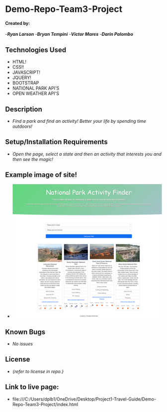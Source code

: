 # Demo-Repo-Team3-Project

#### Created by:

-_**Ryan Larson**_ -_**Bryan Tempini**_ -_**Victor Mares**_ -_**Darin Palombo**_

## Technologies Used

- HTML!
- CSS!!
- JAVASCRIPT!
- JQUERY!
- BOOTSTRAP
- NATIONAL PARK API'S
- OPEN WEATHER API'S

## Description

- _Find a park and find an activity! Better your life by spending time outdoors!_

## Setup/Installation Requirements

- _Open the page, select a state and then an activity that interests you and then see the magic!_

## Example image of site!

- ![Image Site](./assets/css/photos/Webpage-screenshot.png)

## Known Bugs

- _No issues_

## License

- _{refer to license in repo.}_

## Link to live page:

- file:///C:/Users/dplb1/OneDrive/Desktop/Project1-Travel-Guide/Demo-Repo-Team3-Project/index.html
